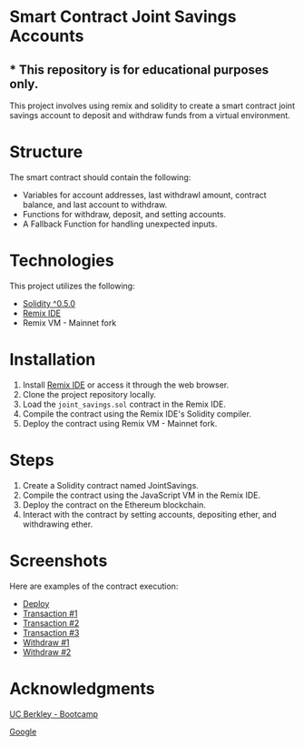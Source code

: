 # Smart Contract Joint Savings Accounts
## *  This repository is for educational purposes only.


This project involves using remix and solidity to create a smart contract joint savings account to deposit and withdraw funds from a virtual environment.

# Structure
The smart contract should contain the following:
- Variables for account addresses, last withdrawl amount, contract balance, and last account to withdraw.
- Functions for withdraw, deposit, and setting accounts.
- A Fallback Function for handling unexpected inputs. 

# Technologies
This project utilizes the following:
- [Solidity ^0.5.0](https://soliditylang.org/)
- [Remix IDE](Cgxnd3Mtd2l6LXNlcnAQAzIICAAQigUQkQIyCAgAEIoFEJECMggIABCKBRCRAjIFCAAQgAQyBQgAEIAEMgUIABCABDIFCAAQgAQyBQgAEIAEMgUIABCABDIFCAAQgAQ6BwgjELADECc6CggAEEcQ1gQQsAM6CggAEIoFELADEENKBAhBGABQoBxYoBxgiUZoAXABeACAAYQCiAGEApIBAzItMZgBAKABAcgBCsABAQ)
- Remix VM - Mainnet fork

# Installation 
1. Install [Remix IDE]() or access it through the web browser.
2. Clone the project repository locally.
3. Load the `joint_savings.sol` contract in the Remix IDE.
4. Compile the contract using the Remix IDE's Solidity compiler. 
5. Deploy the contract using Remix VM - Mainnet fork.

# Steps
1. Create a Solidity contract named JointSavings.
2. Compile the contract using the JavaScript VM in the Remix IDE.
3. Deploy the contract on the Ethereum blockchain.
4. Interact with the contract by setting accounts, depositing ether, and withdrawing ether.

# Screenshots 
Here are examples of the contract execution:
- [Deploy](Execution_results/1-deploy.png)
- [Transaction #1](Execution_results/2-transaction-1.png)
- [Transaction #2](Execution_results/3-transaction-2.png)
- [Transaction #3](Execution_results/4-transaction-3.png)
- [Withdraw #1](Execution_results/5-withdraw-1.png)
- [Withdraw #2](Execution_results/6-withdraw-2.png)

# Acknowledgments
[UC Berkley - Bootcamp](https://courses.bootcampspot.com/courses/2916/assignments/47563?module_item_id=872177)

[Google](https://www.google.com/webhp?hl=en&sa=X&ved=0ahUKEwjQ447c3Yz_AhV0MDQIHUORBRsQPAgJ)